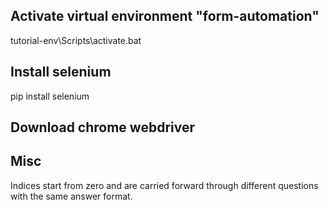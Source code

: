 ## Activate virtual environment "form-automation"
tutorial-env\Scripts\activate.bat

## Install selenium
pip install selenium

## Download chrome webdriver


## Misc
Indices start from zero and are carried forward through different questions with the same answer format.